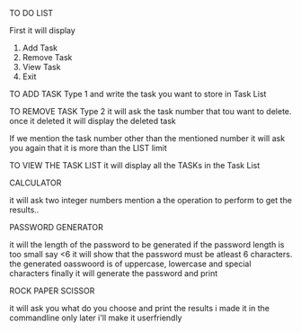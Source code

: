 TO DO LIST 

First it will display
  1. Add Task
  2. Remove Task
  3. View Task
  4. Exit
     
TO ADD TASK
Type 1
and write the task you want to store in Task List

TO REMOVE TASK
Type 2 
it will ask the task number that tou want to delete.
once it deleted it will display the deleted task

If we mention the task number other than the mentioned number it will ask you again that it is more than the LIST limit

TO VIEW THE TASK LIST
it will display all the TASKs in the Task List


CALCULATOR

it will ask two integer numbers
mention a the operation to perform to get the results..



PASSWORD GENERATOR

it will the length of the password to be generated
if the password length is too small say <6 it will show that the password must be atleast 6 characters.
the generated oasswoord is of uppercase, lowercase and special characters
finally it will generate the password and print 


ROCK PAPER SCISSOR

it will ask you what do you choose and print the results
i made it in the commandline only later i'll make it userfriendly
